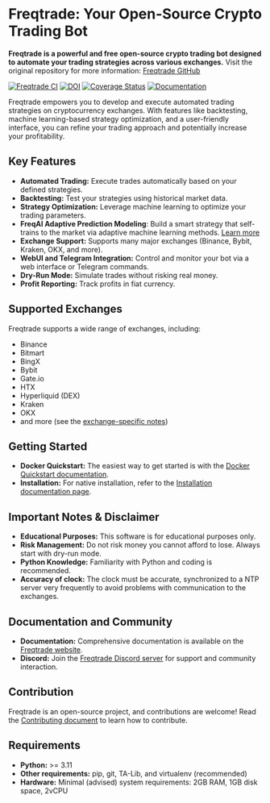 # Freqtrade: Your Open-Source Crypto Trading Bot

**Freqtrade is a powerful and free open-source crypto trading bot designed to automate your trading strategies across various exchanges.**  Visit the original repository for more information: [Freqtrade GitHub](https://github.com/freqtrade/freqtrade)

[![Freqtrade CI](https://github.com/freqtrade/freqtrade/actions/workflows/ci.yml/badge.svg?branch=develop)](https://github.com/freqtrade/freqtrade/actions/)
[![DOI](https://joss.theoj.org/papers/10.21105/joss.04864/status.svg)](https://doi.org/10.21105/joss.04864)
[![Coverage Status](https://coveralls.io/repos/github/freqtrade/freqtrade/badge.svg?branch=develop&service=github)](https://coveralls.io/github/freqtrade/freqtrade?branch=develop)
[![Documentation](https://readthedocs.org/projects/freqtrade/badge/)](https://www.freqtrade.io)

Freqtrade empowers you to develop and execute automated trading strategies on cryptocurrency exchanges.  With features like backtesting, machine learning-based strategy optimization, and a user-friendly interface, you can refine your trading approach and potentially increase your profitability.

## Key Features

*   **Automated Trading:** Execute trades automatically based on your defined strategies.
*   **Backtesting:** Test your strategies using historical market data.
*   **Strategy Optimization:** Leverage machine learning to optimize your trading parameters.
*   **FreqAI Adaptive Prediction Modeling**: Build a smart strategy that self-trains to the market via adaptive machine learning methods. [Learn more](https://www.freqtrade.io/en/stable/freqai/)
*   **Exchange Support:** Supports many major exchanges (Binance, Bybit, Kraken, OKX, and more).
*   **WebUI and Telegram Integration:** Control and monitor your bot via a web interface or Telegram commands.
*   **Dry-Run Mode:** Simulate trades without risking real money.
*   **Profit Reporting:** Track profits in fiat currency.

## Supported Exchanges

Freqtrade supports a wide range of exchanges, including:

*   Binance
*   Bitmart
*   BingX
*   Bybit
*   Gate.io
*   HTX
*   Hyperliquid (DEX)
*   Kraken
*   OKX
*   and more (see the [exchange-specific notes](docs/exchanges.md))

## Getting Started

*   **Docker Quickstart:**  The easiest way to get started is with the [Docker Quickstart documentation](https://www.freqtrade.io/en/stable/docker_quickstart/).
*   **Installation:** For native installation, refer to the [Installation documentation page](https://www.freqtrade.io/en/stable/installation/).

## Important Notes & Disclaimer

*   **Educational Purposes:** This software is for educational purposes only.
*   **Risk Management:** Do not risk money you cannot afford to lose. Always start with dry-run mode.
*   **Python Knowledge:**  Familiarity with Python and coding is recommended.
*   **Accuracy of clock:** The clock must be accurate, synchronized to a NTP server very frequently to avoid problems with communication to the exchanges.

## Documentation and Community

*   **Documentation:** Comprehensive documentation is available on the [Freqtrade website](https://www.freqtrade.io).
*   **Discord:**  Join the [Freqtrade Discord server](https://discord.gg/p7nuUNVfP7) for support and community interaction.

## Contribution

Freqtrade is an open-source project, and contributions are welcome!  Read the [Contributing document](https://github.com/freqtrade/freqtrade/blob/develop/CONTRIBUTING.md) to learn how to contribute.

## Requirements

*   **Python:** >= 3.11
*   **Other requirements:** pip, git, TA-Lib, and virtualenv (recommended)
*   **Hardware:** Minimal (advised) system requirements: 2GB RAM, 1GB disk space, 2vCPU
